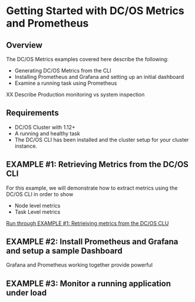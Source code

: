 # Getting Started with DC/OS Metrics and Prometheus

## Overview
The DC/OS Metrics examples covered here describe the following:
* Generating DC/OS Metrics from the CLI
* Installing Prometheus and Grafana and setting up an initial dashboard
* Examine a running task using Prometheus

XX Describe Production monitoring vs system inspection

## Requirements
* DC/OS Cluster with 1.12+ 
* A running and healthy task
* The DC/OS CLI has been installed and the cluster setup for your cluster instance.

## EXAMPLE #1: Retrieving Metrics from the DC/OS CLI
For this example, we will demonstrate how to extract metrics using the DC/OS CLI in order to show
* Node level metrics
* Task Level metrics

[Run through EXAMPLE #1: Retrieiving metrics from the DC/OS CLU](dcos-metrics-cli)

## EXAMPLE #2: Install Prometheus and Grafana and setup a sample Dashboard
Grafana and Prometheus working together provide powerful 

## EXAMPLE #3: Monitor a running application under load
